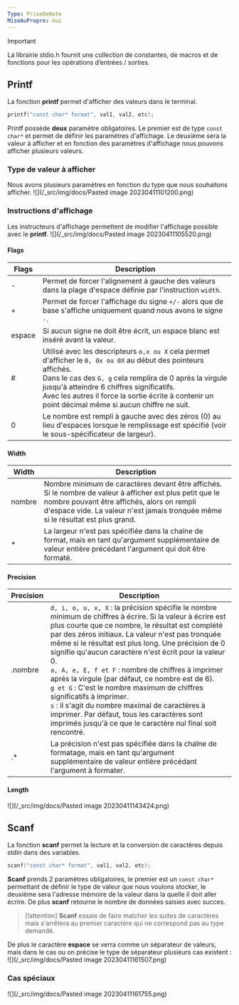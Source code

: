 ```yaml
---
Type: PriseDeNote
MiseAuPropre: oui
---
```


>[!important]
>La librairie stdio.h fournit une collection de constantes, de macros et de fonctions pour les opérations d’entrées / sorties.

## Printf
La fonction **printf** permet d'afficher des valeurs dans le terminal. 
```c
printf("const char* format", val1, val2, etc);
```
Printf possède **deux** paramètre obligatoires. Le premier est de type `const char*` et permet de définir les paramètres d'affichage. Le deuxième sera la valeur à afficher et en fonction des paramètres d'affichage nous pouvons afficher plusieurs valeurs.

### Type de valeur à afficher 
Nous avons plusieurs paramètres en fonction du type que nous souhaitons afficher. 
![](/_src/img/docs/Pasted image 20230411101200.png)
### Instructions d'affichage
Les instructeurs d'affichage permettent de modifier l'affichage possible avec le **printf**.
![](/_src/img/docs/Pasted image 20230411105520.png)
#### Flags

|Flags|Description|
|----|----|
|-|Permet de forcer l'alignement à gauche des valeurs dans la plage d'espace définie par l'instruction `width`.|
|+|Permet de forcer l'affichage du signe `+/-` alors que de base s'affiche uniquement quand nous avons le signe `-`.|
|espace|Si aucun signe ne doit être écrit, un espace blanc est inséré avant la valeur.|
|#|Utilisé avec les descripteurs `o,x ou X` cela permet d'afficher le `0, 0x ou 0X` au début des pointeurs affichés. <br> Dans le cas des `G, g` cela remplira de 0 après la virgule jusqu'à atteindre 6 chiffres significatifs.<br>Avec les autres il force la sortie écrite à contenir un point décimal même si aucun chiffre ne suit.|
|0|Le nombre est rempli à gauche avec des zéros (0) au lieu d'espaces lorsque le remplissage est spécifié (voir le sous-spécificateur de largeur).|

#### Width

|Width|Description|
|----|----|
|nombre|Nombre minimum de caractères devant être affichés. Si le nombre de valeur à afficher est plus petit que le nombre pouvant être affichés, alors on rempli d'espace vide. La valeur n'est jamais tronquée même si le résultat est plus grand.|
|\*|La largeur n'est pas spécifiée dans la chaîne de format, mais en tant qu'argument supplémentaire de valeur entière précédant l'argument qui doit être formaté.|

#### Precision

|Precision|Description|
|----|----|
|.nombre|`d, i, o, u, x, X` : la précision spécifie le nombre minimum de chiffres à écrire. Si la valeur à écrire est plus courte que ce nombre, le résultat est complété par des zéros initiaux. La valeur n'est pas tronquée même si le résultat est plus long. Une précision de 0 signifie qu'aucun caractère n'est écrit pour la valeur 0.<br> `a, A, e, E, f et F` : nombre de chiffres à imprimer après la virgule (par défaut, ce nombre est de 6). <br>`g et G` : C'est le nombre maximum de chiffres significatifs à imprimer. <br>`s` : il s'agit du nombre maximal de caractères à imprimer. Par défaut, tous les caractères sont imprimés jusqu'à ce que le caractère nul final soit rencontré.|
|.\*|La précision n'est pas spécifiée dans la chaîne de formatage, mais en tant qu'argument supplémentaire de valeur entière précédant l'argument à formater.|

#### Length
![](/_src/img/docs/Pasted image 20230411143424.png)

## Scanf
La fonction **scanf** permet la lecture et la conversion de caractères depuis stdin dans des variables. 
```c
scanf("const char* format", val1, val2, etc);
```
**Scanf** prends 2 paramètres obligatoires, le premier est un `const char*` permettant de définir le type de valeur que nous voulons stocker, le deuxième sera l'adresse mémoire de la valeur dans la quelle il doit aller écrire. De plus **scanf** retourne le nombre de données saisies avec succes.

>[!attention]
> **Scanf** essaie de faire matcher les suites de caractères mais s'arrêtera au premier caractère qui ne correspond pas au type demandé.

De plus le caractère **espace** se verra comme un séparateur de valeurs, mais dans le cas ou on précise le type de séparateur plusieurs cas existent : 
![](/_src/img/docs/Pasted image 20230411161507.png)
### Cas spéciaux
![](/_src/img/docs/Pasted image 20230411161755.png)
